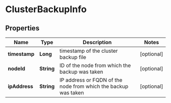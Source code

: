 # ClusterBackupInfo

## Properties
Name | Type | Description | Notes
------------ | ------------- | ------------- | -------------
**timestamp** | **Long** | timestamp of the cluster backup file |  [optional]
**nodeId** | **String** | ID of the node from which the backup was taken |  [optional]
**ipAddress** | **String** | IP address or FQDN of the node from which the backup was taken |  [optional]
